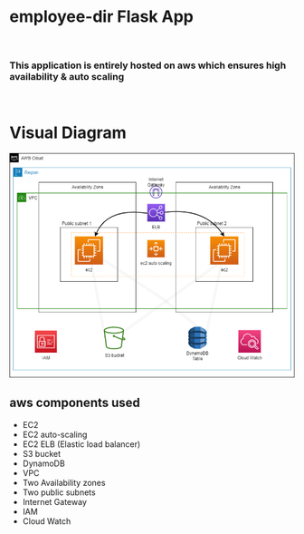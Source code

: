 # employee-dir Flask App

<br>

### This application is entirely hosted on aws which ensures high availability & auto scaling

<br>

# Visual Diagram

![visual diagram](./employee-dir-app.png)

## aws components used

-   EC2
-   EC2 auto-scaling
-   EC2 ELB (Elastic load balancer)
-   S3 bucket
-   DynamoDB
-   VPC
-   Two Availability zones
-   Two public subnets
-   Internet Gateway
-   IAM
-   Cloud Watch
